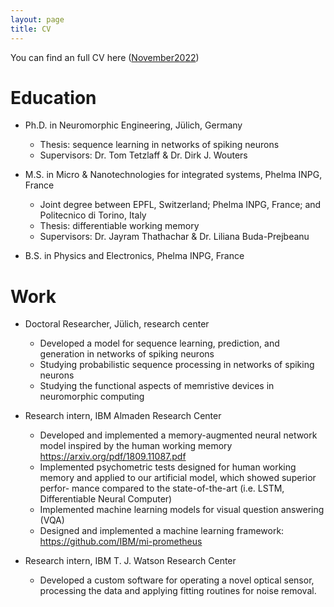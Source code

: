 ```yaml
---
layout: page
title: CV
---
```


You can find an full CV here ([November2022](Resume.pdf))

# Education 

* Ph.D. in Neuromorphic Engineering, Jülich, Germany
  * Thesis: sequence learning in networks of spiking neurons
  * Supervisors: Dr. Tom Tetzlaff & Dr. Dirk J. Wouters

* M.S. in Micro & Nanotechnologies for integrated systems, Phelma INPG, France
  * Joint degree between EPFL, Switzerland; Phelma INPG, France; and Politecnico di Torino, Italy
  * Thesis: differentiable working memory
  * Supervisors: Dr. Jayram Thathachar & Dr. Liliana Buda-Prejbeanu

* B.S. in Physics and Electronics, Phelma INPG, France

# Work

* Doctoral Researcher, Jülich, research center
  * Developed a model for sequence learning, prediction, and generation in networks of spiking neurons
  * Studying probabilistic sequence processing in networks of spiking neurons
  * Studying the functional aspects of memristive devices in neuromorphic computing

* Research intern, IBM Almaden Research Center
  * Developed and implemented a memory-augmented neural network model inspired by the human working memory <https://arxiv.org/pdf/1809.11087.pdf>
  * Implemented psychometric tests designed for human working memory and applied to our artificial model, which showed superior perfor-
mance compared to the state-of-the-art (i.e. LSTM, Differentiable Neural Computer)
  * Implemented machine learning models for visual question answering (VQA)
  * Designed and implemented a machine learning framework: <https://github.com/IBM/mi-prometheus>

* Research intern, IBM T. J. Watson Research Center
  * Developed a custom software for operating a novel optical sensor, processing the data and applying fitting routines for noise removal.
